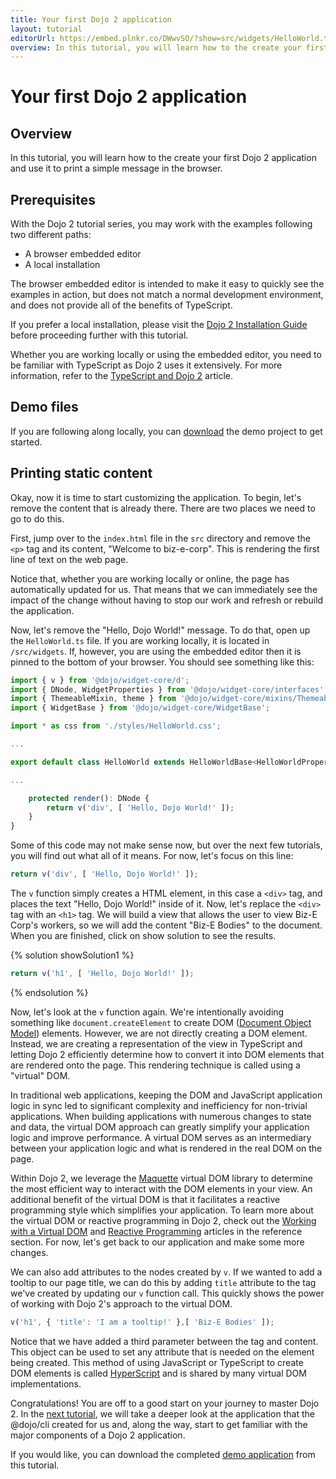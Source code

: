 ```yaml
---
title: Your first Dojo 2 application
layout: tutorial
editorUrl: https://embed.plnkr.co/DWwvSO/?show=src/widgets/HelloWorld.ts,preview&preview=index.html
overview: In this tutorial, you will learn how to the create your first Dojo 2 application and use it to print a simple message in the browser.
---
```


# Your first Dojo 2 application

## Overview
In this tutorial, you will learn how to the create your first Dojo 2 application and use it to print a simple message in the browser.

## Prerequisites
With the Dojo 2 tutorial series, you may work with the examples following two different paths:

* A browser embedded editor
* A local installation

The browser embedded editor is intended to make it easy to quickly see the examples in action, but does not match a normal development environment, and does not provide all of the benefits of TypeScript.

If you prefer a local installation, please visit the [Dojo 2 Installation Guide](../000_local_installation/) before proceeding further with this tutorial.

Whether you are working locally or using the embedded editor, you need to be familiar with TypeScript as Dojo 2 uses it extensively. For more information, refer to the [TypeScript and Dojo 2](../comingsoon.html) article.

## Demo files
If you are following along locally, you can [download](../assets/001_static_content-initial.zip) the demo project to get started.

## Printing static content

Okay, now it is time to start customizing the application. To begin, let's remove the content that is already there. There are two places we need to go to do this.

First, jump over to the `index.html` file in the `src` directory and remove the `<p>` tag and its content, "Welcome to biz-e-corp". This is rendering the first line of text on the web page.

Notice that, whether you are working locally or online, the page has automatically updated for us. That means that we can immediately see the impact of the change without having to stop our work and refresh or rebuild the application.

Now, let's remove the "Hello, Dojo World!" message. To do that, open up the `HelloWorld.ts` file. If you are working locally, it is located in `/src/widgets`. If, however, you are using the embedded editor then it is pinned to the bottom of your browser. You should see something like this:

```typescript
import { v } from '@dojo/widget-core/d';
import { DNode, WidgetProperties } from '@dojo/widget-core/interfaces';
import { ThemeableMixin, theme } from '@dojo/widget-core/mixins/Themeable';
import { WidgetBase } from '@dojo/widget-core/WidgetBase';

import * as css from './styles/HelloWorld.css';

...

export default class HelloWorld extends HelloWorldBase<HelloWorldProperties> {

...

	protected render(): DNode {
		return v('div', [ 'Hello, Dojo World!' ]);
	}
}
```

Some of this code may not make sense now, but over the next few tutorials, you will find out what all of it means. For now, let's focus on this line:

```typescript
return v('div', [ 'Hello, Dojo World!' ]);
```

The `v` function simply creates a HTML element, in this case a `<div>` tag, and places the text "Hello, Dojo World!" inside of it. Now, let's replace the `<div>` tag with an `<h1>` tag. We will build a view that allows the user to view Biz-E Corp's workers, so we will add the content "Biz-E Bodies" to the document. When you are finished, click on show solution to see the results.

{% solution showSolution1 %}
```typescript
return v('h1', [ 'Hello, Dojo World!' ]);
```
{% endsolution %}

Now, let's look at the `v` function again. We're intentionally avoiding something like `document.createElement` to create DOM ([Document Object Model](https://en.wikipedia.org/wiki/Document_Object_Model)) elements. However, we are not directly creating a DOM element. Instead, we are creating a representation of the view in TypeScript and letting Dojo 2 efficiently determine how to convert it into DOM elements that are rendered onto the page. This rendering technique is called using a "virtual" DOM.

In traditional web applications, keeping the DOM and JavaScript application logic in sync led to significant complexity and inefficiency for non-trivial applications. When building applications with numerous changes to state and data, the virtual DOM approach can greatly simplify your application logic and improve performance. A virtual DOM serves as an intermediary between your application logic and what is rendered in the real DOM on the page.

Within Dojo 2, we leverage the [Maquette](http://maquettejs.org/) virtual DOM library to determine the most efficient way to interact with the DOM elements in your view. An additional benefit of the virtual DOM is that it facilitates a reactive programming style which simplifies your application. To learn more about the virtual DOM or reactive programming in Dojo 2, check out the [Working with a Virtual DOM](../comingsoon.html) and [Reactive Programming](../comingsoon.html) articles in the reference section. For now, let's get back to our application and make some more changes.

We can also add attributes to the nodes created by `v`. If we wanted to add a tooltip to our page title, we can do this by adding `title` attribute to the tag we've created by updating our `v` function call. This quickly shows the power of working with Dojo 2's approach to the virtual DOM.

```typescript
v('h1', { 'title': 'I am a tooltip!' },[ 'Biz-E Bodies' ]);
```

Notice that we have added a third parameter between the tag and content. This object can be used to set any attribute that is needed on the element being created. This method of using JavaScript or TypeScript to create DOM elements is called [HyperScript](https://github.com/hyperhype/hyperscript) and is shared by many virtual DOM implementations.

Congratulations! You are off to a good start on your journey to master Dojo 2. In the [next tutorial](../002_creating_an_application/), we will take a deeper look at the application that the @dojo/cli created for us and, along the way, start to get familiar with the major components of a Dojo 2 application.

If you would like, you can download the completed [demo application](../assets/001_static_content-finished.zip) from this tutorial.
